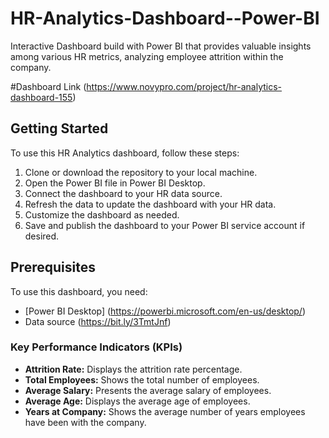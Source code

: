 # HR-Analytics-Dashboard--Power-BI
Interactive Dashboard build with Power BI that provides valuable insights among various HR metrics, analyzing employee attrition within the company.

#Dashboard Link 
(https://www.novypro.com/project/hr-analytics-dashboard-155)

## Getting Started
To use this HR Analytics dashboard, follow these steps:

1. Clone or download the repository to your local machine.
2. Open the Power BI file in Power BI Desktop.
3. Connect the dashboard to your HR data source.
4. Refresh the data to update the dashboard with your HR data.
5. Customize the dashboard as needed.
6. Save and publish the dashboard to your Power BI service account if desired.

## Prerequisites
To use this dashboard, you need:

- [Power BI Desktop] (https://powerbi.microsoft.com/en-us/desktop/)
- Data source (https://bit.ly/3TmtJnf)


### Key Performance Indicators (KPIs)

- **Attrition Rate:** Displays the attrition rate percentage.
- **Total Employees:** Shows the total number of employees.
- **Average Salary:** Presents the average salary of employees.
- **Average Age:** Displays the average age of employees.
- **Years at Company:** Shows the average number of years employees have been with the company.

